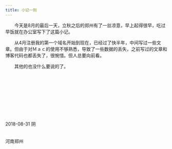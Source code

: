 ```yaml
---
title: 小记一则
---
```


　　今天是8月的最后一天，立秋之后的郑州有了一丝凉意，早上起得很早，吃过早饭就在办公室写下了这篇小记。

　　从4月注册我的第一个域名开始到现在，已经过了快半年，中间写过一些文章。但由于对Ｍａｃ的使用不够熟悉，导致了一些数据的丢失，之前写过的文章和博客代码也都丢失了，很惋惜。但人总要向前看。 

　　其他的也没什么要说的了。

##### &nbsp;
##### &nbsp;
##### &nbsp;

　　　　　　　　　　　　　　　　　　　　　　　　　　　　　　　　　　　　　　　　　2018-08-31  阴

　　　　　　　　　　　　　　　　　　　　　　　　　　　　　　　　　　　　　　　　　　河南郑州

​																				

